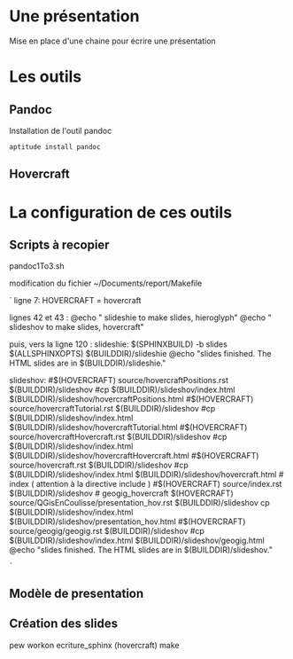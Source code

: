 # Une présentation

Mise en place d'une chaine pour écrire une présentation

# Les outils

## Pandoc

Installation de l'outil pandoc

`aptitude install pandoc`

## Hovercraft

# La configuration de ces outils

## Scripts à recopier

pandoc1To3.sh

modification du fichier
~/Documents/report/Makefile

`
ligne 7:
HOVERCRAFT    = hovercraft

lignes 42 et 43 :
@echo "  slideshie  to make slides, hieroglyph"
@echo "  slideshov  to make slides, hovercraft"


puis, vers la ligne 120 :
slideshie:
  $(SPHINXBUILD) -b slides $(ALLSPHINXOPTS) $(BUILDDIR)/slideshie
	@echo "slides finished. The HTML slides are in $(BUILDDIR)/slideshie."

slideshov:
  #$(HOVERCRAFT) source/hovercraftPositions.rst $(BUILDDIR)/slideshov
	#cp $(BUILDDIR)/slideshov/index.html $(BUILDDIR)/slideshov/hovercraftPositions.html
	#$(HOVERCRAFT) source/hovercraftTutorial.rst $(BUILDDIR)/slideshov
	#cp $(BUILDDIR)/slideshov/index.html $(BUILDDIR)/slideshov/hovercraftTutorial.html
	#$(HOVERCRAFT) source/hovercraftHovercraft.rst $(BUILDDIR)/slideshov
	#cp $(BUILDDIR)/slideshov/index.html $(BUILDDIR)/slideshov/hovercraftHovercraft.html
	#$(HOVERCRAFT) source/hovercraft.rst $(BUILDDIR)/slideshov
	#cp $(BUILDDIR)/slideshov/index.html $(BUILDDIR)/slideshov/hovercraft.html
	# index ( attention  à la directive include )
	#$(HOVERCRAFT) source/index.rst $(BUILDDIR)/slideshov
	# geogig_hovercraft
	$(HOVERCRAFT) source/QGisEnCoulisse/presentation_hov.rst $(BUILDDIR)/slideshov
	cp $(BUILDDIR)/slideshov/index.html $(BUILDDIR)/slideshov/presentation_hov.html
	#$(HOVERCRAFT) source/geogig/geogig.rst $(BUILDDIR)/slideshov
	#cp $(BUILDDIR)/slideshov/index.html $(BUILDDIR)/slideshov/geogig.html
	@echo "slides finished. The HTML slides are in $(BUILDDIR)/slideshov."

    `
## Modèle de presentation


## Création des slides
pew workon ecriture_sphinx
(hovercraft)
make
